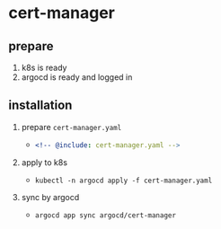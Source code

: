 # cert-manager

## prepare

1. k8s is ready
2. argocd is ready and logged in

## installation

1. prepare `cert-manager.yaml`
    * ```yaml
      <!-- @include: cert-manager.yaml -->
      ```
2. apply to k8s
    * ```shell
      kubectl -n argocd apply -f cert-manager.yaml
      ```
3. sync by argocd
    * ```shell
      argocd app sync argocd/cert-manager
      ```